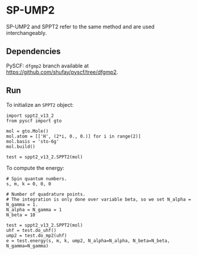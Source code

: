 # SP-UMP2
SP-UMP2 and SPPT2 refer to the same method and are used interchangeably.

## Dependencies
PySCF: `dfgmp2` branch available at https://github.com/shufay/pyscf/tree/dfgmp2.

## Run
To initialize an `SPPT2` object:

```
import sppt2_v13_2
from pyscf import gto

mol = gto.Mole()
mol.atom = [['H', (2*i, 0., 0.)] for i in range(2)]
mol.basis = 'sto-6g'
mol.build()

test = sppt2_v13_2.SPPT2(mol)
```

To compute the energy:
```
# Spin quantum numbers.
s, m, k = 0, 0, 0

# Number of quadrature points.
# The integration is only done over variable beta, so we set N_alpha = N_gamma = 1.
N_alpha = N_gamma = 1
N_beta = 10

test = sppt2_v13_2.SPPT2(mol)
uhf = test.do_uhf()
ump2 = test.do_mp2(uhf)
e = test.energy(s, m, k, ump2, N_alpha=N_alpha, N_beta=N_beta, N_gamma=N_gamma)
```
